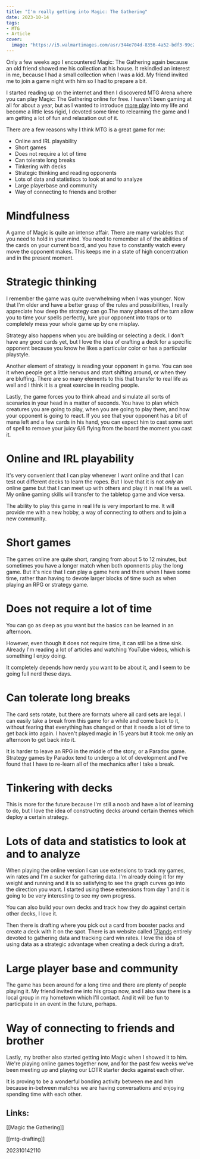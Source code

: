 ```yaml
---
title: "I'm really getting into Magic: The Gathering"
date: 2023-10-14
tags:
- MTG
- Article
cover:
  image: "https://i5.walmartimages.com/asr/344e704d-8356-4a52-bdf3-99c2cf06b14e.cda2367e2af64db55e041a07685117fb.jpeg"
---
```


Only a few weeks ago I encountered Magic: The Gathering again because an old friend showed me his collection at his house. It rekindled an interest in me, because I had a small collection when I was a kid. My friend invited me to join a game night with him so I had to prepare a bit.

I started reading up on the internet and then I discovered MTG Arena where you can play Magic: The Gathering online for free. I haven't been gaming at all for about a year, but as I wanted to introduce [more play](/zet/more-play) into my life and become a little less rigid, I devoted some time to relearning the game and I am getting a lot of fun and relaxation out of it. 

There are a few reasons why I think MTG is a great game for me:

* Online and IRL playability
* Short games
* Does not require a lot of time
* Can tolerate long breaks
* Tinkering with decks
* Strategic thinking and reading opponents
* Lots of data and statistiscs to look at and to analyze
* Large playerbase and community
* Way of connecting to friends and brother


# Mindfulness

A game of Magic is quite an intense affair. There are many variables that you need to hold in your mind. You need to remember all of the abilities of the cards on your current board, and you have to constantly watch every move the opponent makes. This keeps me in a state of high concentration and in the present moment.

# Strategic thinking

I remember the game was quite overwhelming when I was younger. Now that I'm older and have a better grasp of the rules and possibilities, I really appreciate how deep the strategy can go.The many phases of the turn allow you to time your spells perfectly, lure your opponent into traps or to completely mess your whole game up by one misplay.

Strategy also happens when you are building or selecting a deck. I don't have any good cards yet, but I love the idea of crafting a deck for a specific opponent because you know he likes a particular color or has a particular playstyle.

Another element of strategy is reading your opponent in game. You can see it when people get a little nervous and start shifting around, or when they are bluffing. There are so many elements to this that transfer to real life as well and I think it is a great exercise in reading people.

Lastly, the game forces you to think ahead and simulate all sorts of scenarios in your head in a matter of seconds. You have to plan which creatures you are going to play, when you are going to play them, and how your opponent is going to react. If you see that your opponent has a bit of mana left and a few cards in his hand, you can expect him to cast some sort of spell to remove your juicy 6/6 flying from the board the moment you cast it.

# Online and IRL playability

It's very convenient that I can play whenever I want online and that I can test out different decks to learn the ropes. But I love that it is not *only* an online game but that I can meet up with others and play it in real life as well. My online gaming skills will transfer to the tabletop game and vice versa.

The ability to play this game in real life is very important to me. It will provide me with a new hobby, a way of connecting to others and to join a new community.

# Short games

The games online are quite short, ranging from about 5 to 12 minutes, but sometimes you have a longer match when both oponnents play the long game. But it's nice that I can play a game here and there when I have some time, rather than having to devote larger blocks of time such as when playing an RPG or strategy game.

# Does not require a lot of time

You can go as deep as you want but the basics can be learned in an afternoon. 

However, even though it does not require time, it can still be a time sink. Already I'm reading a lot of articles and watching YouTube videos, which is something I enjoy doing.

It completely depends how nerdy you want to be about it, and I seem to be going full nerd these days.

# Can tolerate long breaks

The card sets rotate, but there are formats where all card sets are legal. I can easily take a break from this game for a while and come back to it, without fearing that everything has changed or that it needs a lot of time to get back into again. I haven't played magic in 15 years but it took me only an afternoon to get back into it.

It is harder to leave an RPG in the middle of the story, or a Paradox game. Strategy games by Paradox tend to undergo a lot of development and I've found that I have to re-learn all of the mechanics after I take a break.

# Tinkering with decks

This is more for the future because I'm still a noob and have a lot of learning to do, but I love the idea of constructing decks around certain themes which deploy a certain strategy.

# Lots of data and statistics to look at and to analyze

When playing the online version I can use extensions to track my games, win rates and I'm a sucker for gathering data. I'm already doing it for my weight and running and it is so satisfying to see the graph curves go into the direction you want. I started using these extensions from day 1 and it is going to be very interesting to see my own progress.

You can also build your own decks and track how they do against certain other decks, I love it.

Then there is drafting where you pick out a card from booster packs and create a deck with it on the spot. There is an website called [17lands](https://www.17lands.com/) entirely devoted to gathering data and tracking card win rates. I love the idea of using data as a strategic advantage when creating a deck during a draft.

# Large player base and community

The game has been around for a long time and there are plenty of people playing it. My friend invited me into his group now, and I also saw there is a local group in my hometown which I'll contact. And it will be fun to participate in an event in the future, perhaps.

# Way of connecting to friends and brother

Lastly, my brother also started getting into Magic when I showed it to him. We're playing online games together now, and for the past few weeks we've been meeting up and playing our LOTR starter decks against each other.

It is proving to be a wonderful bonding activity between me and him because in-between matches we are having conversations and enjoying spending time with each other.

## Links:

[[Magic the Gathering]]

[[mtg-drafting]]

202310142110
